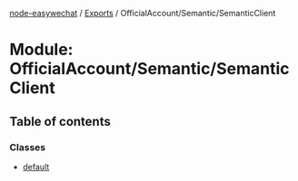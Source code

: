[node-easywechat](../README.md) / [Exports](../modules.md) / OfficialAccount/Semantic/SemanticClient

# Module: OfficialAccount/Semantic/SemanticClient

## Table of contents

### Classes

- [default](../classes/OfficialAccount_Semantic_SemanticClient.default.md)
